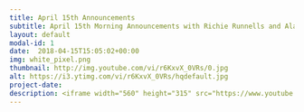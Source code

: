 ```yaml
---
title: April 15th Announcements
subtitle: April 15th Morning Announcements with Richie Runnells and Alayna Boer!
layout: default
modal-id: 1 
date:  2018-04-15T15:05:02+00:00
img: white_pixel.png
thumbnail: http://img.youtube.com/vi/r6KxvX_0VRs/0.jpg
alt: https://i3.ytimg.com/vi/r6KxvX_0VRs/hqdefault.jpg
project-date: 
description: <iframe width="560" height="315" src="https://www.youtube.com/embed/r6KxvX_0VRs" frameborder="0" allowfullscreen></iframe> 
---
```

